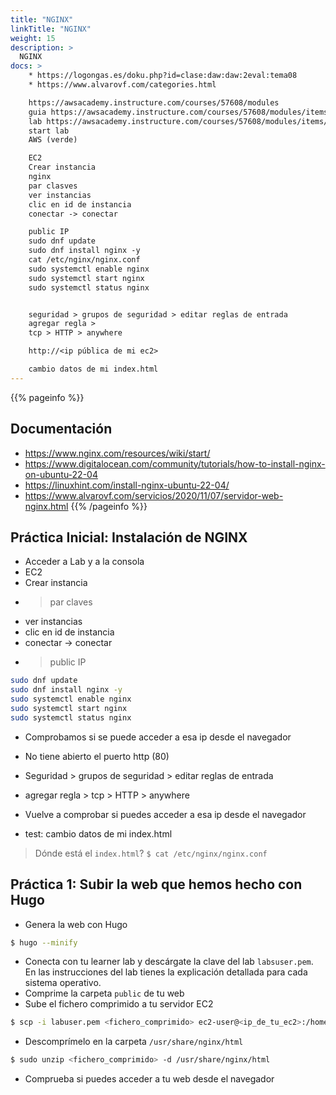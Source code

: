 ```yaml
---
title: "NGINX"
linkTitle: "NGINX"
weight: 15
description: >
  NGINX
docs: > 
    * https://logongas.es/doku.php?id=clase:daw:daw:2eval:tema08
    * https://www.alvarovf.com/categories.html

    https://awsacademy.instructure.com/courses/57608/modules
    guia https://awsacademy.instructure.com/courses/57608/modules/items/5062392
    lab https://awsacademy.instructure.com/courses/57608/modules/items/5062395
    start lab
    AWS (verde)

    EC2
    Crear instancia
    nginx
    par clasves
    ver instancias
    clic en id de instancia
    conectar -> conectar

    public IP
    sudo dnf update
    sudo dnf install nginx -y
    cat /etc/nginx/nginx.conf
    sudo systemctl enable nginx
    sudo systemctl start nginx
    sudo systemctl status nginx


    seguridad > grupos de seguridad > editar reglas de entrada
    agregar regla > 
    tcp > HTTP > anywhere 

    http://<ip pública de mi ec2>

    cambio datos de mi index.html
---
```


{{% pageinfo %}}
## Documentación
* https://www.nginx.com/resources/wiki/start/
* https://www.digitalocean.com/community/tutorials/how-to-install-nginx-on-ubuntu-22-04
* https://linuxhint.com/install-nginx-ubuntu-22-04/
* https://www.alvarovf.com/servicios/2020/11/07/servidor-web-nginx.html 
{{% /pageinfo %}}



## Práctica Inicial: Instalación de NGINX

* Acceder a Lab y a la consola
* EC2
* Crear instancia
* >  par claves
* ver instancias
* clic en id de instancia
* conectar -> conectar
* > public IP
```bash
sudo dnf update
sudo dnf install nginx -y
sudo systemctl enable nginx
sudo systemctl start nginx
sudo systemctl status nginx
```
* Comprobamos si se puede acceder a esa ip desde el navegador
* No tiene abierto el puerto http (80)
* Seguridad > grupos de seguridad > editar reglas de entrada
* agregar regla > tcp > HTTP > anywhere 

* Vuelve a comprobar si puedes acceder a esa ip desde el navegador

* test: cambio datos de mi index.html
> Dónde está el `index.html`? 
> `$ cat /etc/nginx/nginx.conf`


## Práctica 1: Subir la web que hemos hecho con Hugo

* Genera la web con Hugo
```bash
$ hugo --minify
```
* Conecta con tu learner lab y descárgate la clave del lab `labsuser.pem`. En las instrucciones del lab tienes la explicación detallada para cada sistema operativo.
* Comprime la carpeta `public` de tu web
* Sube el fichero comprimido a tu servidor EC2
```bash
$ scp -i labuser.pem <fichero_comprimido> ec2-user@<ip_de_tu_ec2>:/home/ec2-user
```
* Descomprímelo en la carpeta `/usr/share/nginx/html`
```bash
$ sudo unzip <fichero_comprimido> -d /usr/share/nginx/html
```
* Comprueba si puedes acceder a tu web desde el navegador